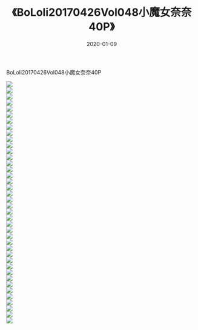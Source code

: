 ﻿---
layout: post
title:  《BoLoli20170426Vol048小魔女奈奈40P》
date:   2020-01-09
img: http://img.660000.xyz/Sharelink/性感/2020/BoLoli20170426Vol048小魔女奈奈40P/000.jpg
categories: [美女, 清纯, 唯美]
---

BoLoli20170426Vol048小魔女奈奈40P

  ![](http://img.660000.xyz/Sharelink/性感/2020/BoLoli20170426Vol048小魔女奈奈40P/001.jpg) <br> ![](http://img.660000.xyz/Sharelink/性感/2020/BoLoli20170426Vol048小魔女奈奈40P/002.jpg) <br> ![](http://img.660000.xyz/Sharelink/性感/2020/BoLoli20170426Vol048小魔女奈奈40P/003.jpg) <br> ![](http://img.660000.xyz/Sharelink/性感/2020/BoLoli20170426Vol048小魔女奈奈40P/004.jpg) <br> ![](http://img.660000.xyz/Sharelink/性感/2020/BoLoli20170426Vol048小魔女奈奈40P/005.jpg) <br> ![](http://img.660000.xyz/Sharelink/性感/2020/BoLoli20170426Vol048小魔女奈奈40P/006.jpg) <br> ![](http://img.660000.xyz/Sharelink/性感/2020/BoLoli20170426Vol048小魔女奈奈40P/007.jpg) <br> ![](http://img.660000.xyz/Sharelink/性感/2020/BoLoli20170426Vol048小魔女奈奈40P/008.jpg) <br> ![](http://img.660000.xyz/Sharelink/性感/2020/BoLoli20170426Vol048小魔女奈奈40P/009.jpg) <br> ![](http://img.660000.xyz/Sharelink/性感/2020/BoLoli20170426Vol048小魔女奈奈40P/010.jpg) <br> ![](http://img.660000.xyz/Sharelink/性感/2020/BoLoli20170426Vol048小魔女奈奈40P/011.jpg) <br> ![](http://img.660000.xyz/Sharelink/性感/2020/BoLoli20170426Vol048小魔女奈奈40P/012.jpg) <br> ![](http://img.660000.xyz/Sharelink/性感/2020/BoLoli20170426Vol048小魔女奈奈40P/013.jpg) <br> ![](http://img.660000.xyz/Sharelink/性感/2020/BoLoli20170426Vol048小魔女奈奈40P/014.jpg) <br> ![](http://img.660000.xyz/Sharelink/性感/2020/BoLoli20170426Vol048小魔女奈奈40P/015.jpg) <br> ![](http://img.660000.xyz/Sharelink/性感/2020/BoLoli20170426Vol048小魔女奈奈40P/016.jpg) <br> ![](http://img.660000.xyz/Sharelink/性感/2020/BoLoli20170426Vol048小魔女奈奈40P/017.jpg) <br> ![](http://img.660000.xyz/Sharelink/性感/2020/BoLoli20170426Vol048小魔女奈奈40P/018.jpg) <br> ![](http://img.660000.xyz/Sharelink/性感/2020/BoLoli20170426Vol048小魔女奈奈40P/019.jpg) <br> ![](http://img.660000.xyz/Sharelink/性感/2020/BoLoli20170426Vol048小魔女奈奈40P/020.jpg) <br> ![](http://img.660000.xyz/Sharelink/性感/2020/BoLoli20170426Vol048小魔女奈奈40P/021.jpg) <br> ![](http://img.660000.xyz/Sharelink/性感/2020/BoLoli20170426Vol048小魔女奈奈40P/022.jpg) <br> ![](http://img.660000.xyz/Sharelink/性感/2020/BoLoli20170426Vol048小魔女奈奈40P/023.jpg) <br> ![](http://img.660000.xyz/Sharelink/性感/2020/BoLoli20170426Vol048小魔女奈奈40P/024.jpg) <br> ![](http://img.660000.xyz/Sharelink/性感/2020/BoLoli20170426Vol048小魔女奈奈40P/025.jpg) <br> ![](http://img.660000.xyz/Sharelink/性感/2020/BoLoli20170426Vol048小魔女奈奈40P/026.jpg) <br> ![](http://img.660000.xyz/Sharelink/性感/2020/BoLoli20170426Vol048小魔女奈奈40P/027.jpg) <br> ![](http://img.660000.xyz/Sharelink/性感/2020/BoLoli20170426Vol048小魔女奈奈40P/028.jpg) <br> ![](http://img.660000.xyz/Sharelink/性感/2020/BoLoli20170426Vol048小魔女奈奈40P/029.jpg) <br> ![](http://img.660000.xyz/Sharelink/性感/2020/BoLoli20170426Vol048小魔女奈奈40P/030.jpg) <br> ![](http://img.660000.xyz/Sharelink/性感/2020/BoLoli20170426Vol048小魔女奈奈40P/031.jpg) <br> ![](http://img.660000.xyz/Sharelink/性感/2020/BoLoli20170426Vol048小魔女奈奈40P/032.jpg) <br> ![](http://img.660000.xyz/Sharelink/性感/2020/BoLoli20170426Vol048小魔女奈奈40P/033.jpg) <br> ![](http://img.660000.xyz/Sharelink/性感/2020/BoLoli20170426Vol048小魔女奈奈40P/034.jpg) <br> ![](http://img.660000.xyz/Sharelink/性感/2020/BoLoli20170426Vol048小魔女奈奈40P/035.jpg) <br> ![](http://img.660000.xyz/Sharelink/性感/2020/BoLoli20170426Vol048小魔女奈奈40P/036.jpg) <br> ![](http://img.660000.xyz/Sharelink/性感/2020/BoLoli20170426Vol048小魔女奈奈40P/037.jpg) <br> ![](http://img.660000.xyz/Sharelink/性感/2020/BoLoli20170426Vol048小魔女奈奈40P/038.jpg) <br> ![](http://img.660000.xyz/Sharelink/性感/2020/BoLoli20170426Vol048小魔女奈奈40P/039.jpg) <br> ![](http://img.660000.xyz/Sharelink/性感/2020/BoLoli20170426Vol048小魔女奈奈40P/040.jpg) <br>